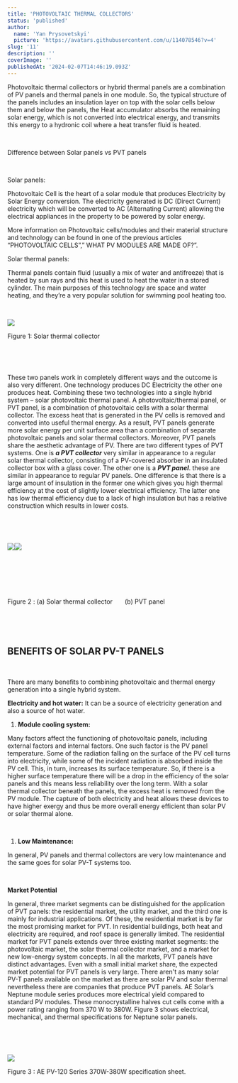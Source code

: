 ```yaml
---
title: 'PHOTOVOLTAIC THERMAL COLLECTORS'
status: 'published'
author:
  name: 'Yan Prysovetskyi'
  picture: 'https://avatars.githubusercontent.com/u/114078546?v=4'
slug: '11'
description: ''
coverImage: ''
publishedAt: '2024-02-07T14:46:19.093Z'
---
```


Photovoltaic thermal collectors or hybrid thermal panels are a combination of PV panels and thermal panels in one module. So, the typical structure of the panels includes an insulation layer on top with the solar cells below them and below the panels, the Heat accumulator absorbs the remaining solar energy, which is not converted into electrical energy, and transmits this energy to a hydronic coil where a heat transfer fluid is heated.

 

Difference between Solar panels vs PVT panels

 

Solar panels:

Photovoltaic Cell is the heart of a solar module that produces Electricity by Solar Energy conversion. The electricity generated is DC (Direct Current) electricity which will be converted to AC (Alternating Current) allowing the electrical appliances in the property to be powered by solar energy.

More information on Photovoltaic cells/modules and their material structure and technology can be found in one of the previous articles “PHOTOVOLTAIC CELLS”,” WHAT PV MODULES ARE MADE OF?”.

Solar thermal panels:

Thermal panels contain fluid (usually a mix of water and antifreeze) that is heated by sun rays and this heat is used to heat the water in a stored cylinder. The main purposes of this technology are space and water heating, and they’re a very popular solution for swimming pool heating too.

 

![](https://ae-solar.com/wp-content/uploads/2023/01/Collector-1024x633.jpg)

Figure 1: Solar thermal collector

 

 

These two panels work in completely different ways and the outcome is also very different. One technology produces DC Electricity the other one produces heat. Combining these two technologies into a single hybrid system – solar photovoltaic thermal panel. A photovoltaic/thermal panel, or PVT panel, is a combination of photovoltaic cells with a solar thermal collector. The excess heat that is generated in the PV cells is removed and converted into useful thermal energy. As a result, PVT panels generate more solar energy per unit surface area than a combination of separate photovoltaic panels and solar thermal collectors. Moreover, PVT panels share the aesthetic advantage of PV. There are two different types of PVT systems. One is ***a PVT collector*** very similar in appearance to a regular solar thermal collector, consisting of a PV-covered absorber in an insulated collector box with a glass cover. The other one is a ***PVT panel***. these are similar in appearance to regular PV panels. One difference is that there is a large amount of insulation in the former one which gives you high thermal efficiency at the cost of slightly lower electrical efficiency. The latter one has low thermal efficiency due to a lack of high insulation but has a relative construction which results in lower costs.

 

 

![](https://ae-solar.com/wp-content/uploads/2023/01/Collector2-300x186.jpg)![](https://ae-solar.com/wp-content/uploads/2023/01/PVT-300x186.jpg)

 

 

 

Figure 2 : (a) Solar thermal collector       (b) PVT panel

 

 

## **BENEFITS OF SOLAR PV-T PANELS**

 

There are many benefits to combining photovoltaic and thermal energy generation into a single hybrid system.

**Electricity and hot water:** It can be a source of electricity generation and also a source of hot water.

1. **Module cooling system:** 

Many factors affect the functioning of photovoltaic panels, including external factors and internal factors. One such factor is the PV panel temperature. Some of the radiation falling on the surface of the PV cell turns into electricity, while some of the incident radiation is absorbed inside the PV cell. This, in turn, increases its surface temperature. So, if there is a higher surface temperature there will be a drop in the efficiency of the solar panels and this means less reliability over the long term. With a solar thermal collector beneath the panels, the excess heat is removed from the PV module. The capture of both electricity and heat allows these devices to have higher exergy and thus be more overall energy efficient than solar PV or solar thermal alone.

 

1. **Low Maintenance:** 

In general, PV panels and thermal collectors are very low maintenance and the same goes for solar PV-T systems too.

 

**Market Potential** 

In general, three market segments can be distinguished for the application of PVT panels: the residential market, the utility market, and the third one is mainly for industrial applications. Of these, the residential market is by far the most promising market for PVT. In residential buildings, both heat and electricity are required, and roof space is generally limited. The residential market for PVT panels extends over three existing market segments: the photovoltaic market, the solar thermal collector market, and a market for new low-energy system concepts. In all the markets, PVT panels have distinct advantages. Even with a small initial market share, the expected market potential for PVT panels is very large. There aren't as many solar PV-T panels available on the market as there are solar PV and solar thermal nevertheless there are companies that produce PVT panels. AE Solar’s Neptune module series produces more electrical yield compared to standard PV modules. These monocrystalline halves cut cells come with a power rating ranging from 370 W to 380W. Figure 3 shows electrical, mechanical, and thermal specifications for Neptune solar panels.

 

 

![](https://ae-solar.com/wp-content/uploads/2023/01/1-1024x651.jpg)

Figure 3 : AE PV-120 Series 370W-380W specification sheet.